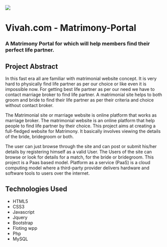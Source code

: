 ![](https://github.com/bhargav-joshi/Vivah.com-Matrimony-Portal/blob/main/images/logo.png?raw=true)
# Vivah.com - Matrimony-Portal
### A Matrimony Portal for which will help members find their perfect life partner.

## Project Abstract 

In this fast era all are familiar with matrimonial website concept. It is very hard to
physically find life partner as per our choice or like even it is impossible now. For
getting best life partner as per our need we have to contact marriage broker to find
life partner. A matrimonial site helps to both groom and bride to find their life partner
as per their criteria and choice without contact broker.

The Matrimonial site or marriage website is online platform that works as marriage
broker. The matrimonial website is an online platform that help people to find life
partner by their choice. This project aims at creating a full-fledged website for
Matrimony. It basically involves viewing the details of the bride, bridegroom or both.

The user can just browse through the site and can post or submit his/her details by
registering himself as a valid User. The Users of the site can browse or look for details
for a match, for the bride or bridegroom. This project is a Paas based model. Platform
as a service (PaaS) is a cloud computing model where a third-party provider delivers
hardware and software tools to users over the internet.

## Technologies Used
- HTML5 
- CSS3 
- Javascript 
- Jquery 
- Bootstrap 
- Floting wpp
- Php 
- MySQL 

